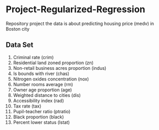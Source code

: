 # Project-Regularized-Regression
Repository project the data is about predicting housing price (medv) in Boston city
## Data Set
1. Criminal rate (crim)
2. Residential land zoned proportion (zn)
3. Non-retail business acres proportion (indus)
4. Is bounds with river (chas)
5. Nitrogen oxides concentration (nox)
6. Number rooms average (rm)
7. Owner age proportion (age)
8. Weighted distance to cities (dis)
9. Accessibility index (rad)
10. Tax rate (tax)
11. Pupil-teacher ratio (ptratio)
12. Black proportion (black)
13. Percent lower status (lstat)
